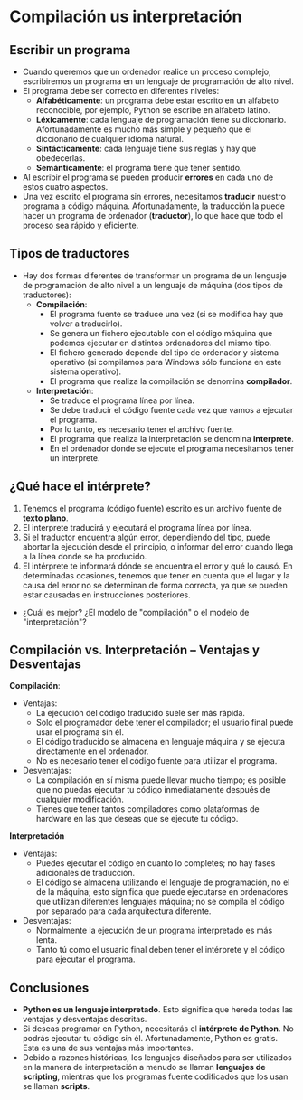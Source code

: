 # Compilación us interpretación

## Escribir un programa

* Cuando queremos que un ordenador realice un proceso complejo, escribiremos un programa en un lenguaje de programación de alto nivel.
* El programa debe ser correcto en diferentes niveles:
    * **Alfabéticamente**: un programa debe estar escrito en un alfabeto reconocible, por ejemplo, Python se escribe en alfabeto latino.
    * **Léxicamente**: cada lenguaje de programación tiene su diccionario. Afortunadamente es mucho más simple y pequeño que el diccionario de cualquier idioma natural.
    * **Sintácticamente**: cada lenguaje tiene sus reglas y hay que obedecerlas.
    * **Semánticamente**:  el programa tiene que tener sentido.
* Al escribir el programa se pueden producir **errores** en cada uno de estos cuatro aspectos.
* Una vez escrito el programa sin errores, necesitamos **traducir** nuestro programa a código máquina. Afortunadamente, la traducción la puede hacer un programa de ordenador (**traductor**), lo que hace que todo el proceso sea rápido y eficiente. 

## Tipos de traductores

* Hay dos formas diferentes de transformar un programa de un lenguaje de programación de alto nivel a un lenguaje de máquina (dos tipos de traductores):
    * **Compilación**: 
        * El programa fuente se traduce una vez (si se modifica hay que volver a traducirlo). 
        * Se genera un fichero ejecutable con el código máquina que podemos ejecutar en distintos ordenadores del mismo tipo. 
        * El fichero generado depende del tipo de ordenador y sistema operativo (si compilamos para Windows sólo funciona en este sistema operativo).
        * El programa que realiza la compilación se denomina **compilador**.
    * **Interpretación**: 
        * Se traduce el programa línea por línea.
        * Se debe traducir el código fuente cada vez que vamos a ejecutar el programa.
        * Por lo tanto, es necesario tener el archivo fuente.
        * El programa que realiza la interpretación se denomina **interprete**.
        * En el ordenador donde se ejecute el programa necesitamos tener un interprete.

## ¿Qué hace el intérprete?

1. Tenemos el programa (código fuente) escrito es un archivo fuente de **texto plano**.
2. El interprete traducirá y ejecutará el programa línea por línea.
3. Si el traductor encuentra algún error, dependiendo del tipo, puede abortar la ejecución desde el principio, o informar del error cuando llega a la línea donde se ha producido.
4. El intérprete te informará dónde se encuentra el error y qué lo causó. En determinadas ocasiones, tenemos que tener en cuenta que el lugar y la causa del error no se determinan de forma correcta, ya que se pueden estar causadas en instrucciones posteriores.

* ¿Cuál es mejor? ¿El modelo de "compilación" o el modelo de "interpretación"?

## Compilación vs. Interpretación – Ventajas y Desventajas

**Compilación**:
* Ventajas:
    * La ejecución del código traducido suele ser más rápida.
    * Solo el programador debe tener el compilador; el usuario final puede usar el programa sin él.
    * El código traducido se almacena en lenguaje máquina y se ejecuta directamente en el ordenador.
    * No es necesario tener el código fuente para utilizar el programa.
* Desventajas:
    * La compilación en sí misma puede llevar mucho tiempo; es posible que no puedas ejecutar tu código inmediatamente después de cualquier modificación.
    * Tienes que tener tantos compiladores como plataformas de hardware en las que deseas que se ejecute tu código.

**Interpretación**
* Ventajas:
    * Puedes ejecutar el código en cuanto lo completes; no hay fases adicionales de traducción.
    * El código se almacena utilizando el lenguaje de programación, no el de la máquina; esto significa que puede ejecutarse en ordenadores que utilizan diferentes lenguajes máquina; no se compila el código por separado para cada arquitectura diferente.
* Desventajas:
    * Normalmente la ejecución de un programa interpretado es más lenta.
    * Tanto tú como el usuario final deben tener el intérprete y el código para ejecutar el programa.

## Conclusiones

* **Python es un lenguaje interpretado**. Esto significa que hereda todas las ventajas y desventajas descritas. 
* Si deseas programar en Python, necesitarás el **intérprete de Python**. No podrás ejecutar tu código sin él. Afortunadamente, Python es gratis. Esta es una de sus ventajas más importantes.
* Debido a razones históricas, los lenguajes diseñados para ser utilizados en la manera de interpretación a menudo se llaman **lenguajes de scripting**, mientras que los programas fuente codificados que los usan se llaman **scripts**.